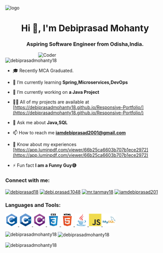![logo](https://github.com/Debiprasadmohanty18/Debiprasadmohanty18/blob/main/GitHub%20Video.gif)
<h1 align="center">Hi 👋, I'm Debiprasad Mohanty</h1>
<h3 align="center">Aspiring Software Engineer from Odisha,India.</h3>
<img align="right" alt="Coder" width="400" src="https://i.pinimg.com/originals/ef/09/36/ef0936558e58d6bebf73fee2ae895fe3.gif">

<p align="left"> <img src="https://komarev.com/ghpvc/?username=debiprasadmohanty18&label=Profile%20views&color=0e75b6&style=flat" alt="debiprasadmohanty18" /> </p>

- 🎓 Recently MCA Graduated.

- 🌱 I’m currently learning **Spring,Microservices,DevOps**

- 🔭 I’m currently working on **a Java Project**

- 👨‍💻 All of my projects are available at [https://debiprasadmohanty18.github.io/Responsive-Portfolio/](https://debiprasadmohanty18.github.io/Responsive-Portfolio/)

- 💬 Ask me about **Java,SQL**

- 📫 How to reach me **iamdebiprasad2001@gmail.com**

- 📄 Know about my experiences [https://app.luminpdf.com/viewer/66b25ca6603b707b1ece2972](https://app.luminpdf.com/viewer/66b25ca6603b707b1ece2972)

- ⚡ Fun fact **I am a Funny Guy😅**

<h3 align="left">Connect with me:</h3>
<p align="left">
<a href="https://linkedin.com/in/debiprasad18" target="blank"><img align="center" src="https://raw.githubusercontent.com/rahuldkjain/github-profile-readme-generator/master/src/images/icons/Social/linked-in-alt.svg" alt="debiprasad18" height="30" width="40" /></a>
<a href="https://fb.com/debi.prasad.1048" target="blank"><img align="center" src="https://raw.githubusercontent.com/rahuldkjain/github-profile-readme-generator/master/src/images/icons/Social/facebook.svg" alt="debi.prasad.1048" height="30" width="40" /></a>
<a href="https://instagram.com/mr.tanmay18" target="blank"><img align="center" src="https://raw.githubusercontent.com/rahuldkjain/github-profile-readme-generator/master/src/images/icons/Social/instagram.svg" alt="mr.tanmay18" height="30" width="40" /></a>
<a href="https://www.hackerrank.com/iamdebiprasad201" target="blank"><img align="center" src="https://raw.githubusercontent.com/rahuldkjain/github-profile-readme-generator/master/src/images/icons/Social/hackerrank.svg" alt="iamdebiprasad201" height="30" width="40" /></a>
</p>

<h3 align="left">Languages and Tools:</h3>
<p align="left"> <a href="https://www.cprogramming.com/" target="_blank" rel="noreferrer"> <img src="https://raw.githubusercontent.com/devicons/devicon/master/icons/c/c-original.svg" alt="c" width="40" height="40"/> </a> <a href="https://www.w3schools.com/cpp/" target="_blank" rel="noreferrer"> <img src="https://raw.githubusercontent.com/devicons/devicon/master/icons/cplusplus/cplusplus-original.svg" alt="cplusplus" width="40" height="40"/> </a> <a href="https://www.w3schools.com/cs/" target="_blank" rel="noreferrer"> <img src="https://raw.githubusercontent.com/devicons/devicon/master/icons/csharp/csharp-original.svg" alt="csharp" width="40" height="40"/> </a> <a href="https://www.w3schools.com/css/" target="_blank" rel="noreferrer"> <img src="https://raw.githubusercontent.com/devicons/devicon/master/icons/css3/css3-original-wordmark.svg" alt="css3" width="40" height="40"/> </a> <a href="https://www.w3.org/html/" target="_blank" rel="noreferrer"> <img src="https://raw.githubusercontent.com/devicons/devicon/master/icons/html5/html5-original-wordmark.svg" alt="html5" width="40" height="40"/> </a> <a href="https://www.java.com" target="_blank" rel="noreferrer"> <img src="https://raw.githubusercontent.com/devicons/devicon/master/icons/java/java-original.svg" alt="java" width="40" height="40"/> </a> <a href="https://developer.mozilla.org/en-US/docs/Web/JavaScript" target="_blank" rel="noreferrer"> <img src="https://raw.githubusercontent.com/devicons/devicon/master/icons/javascript/javascript-original.svg" alt="javascript" width="40" height="40"/> </a> <a href="https://www.mysql.com/" target="_blank" rel="noreferrer"> <img src="https://raw.githubusercontent.com/devicons/devicon/master/icons/mysql/mysql-original-wordmark.svg" alt="mysql" width="40" height="40"/> </a> </p>

<p><img align="left" src="https://github-readme-stats.vercel.app/api/top-langs?username=debiprasadmohanty18&show_icons=true&locale=en&layout=compact" alt="debiprasadmohanty18" /></p>

<p>&nbsp;<img align="center" src="https://github-readme-stats.vercel.app/api?username=debiprasadmohanty18&show_icons=true&locale=en" alt="debiprasadmohanty18" /></p>

<p><img align="center" src="https://github-readme-streak-stats.herokuapp.com/?user=debiprasadmohanty18&" alt="debiprasadmohanty18" /></p>
